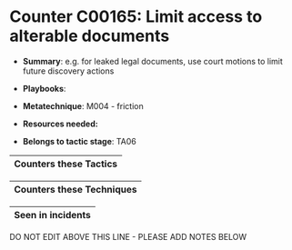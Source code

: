 # Counter C00165: Limit access to alterable documents

* **Summary**: e.g. for leaked legal documents, use court motions to limit future discovery actions

* **Playbooks**: 

* **Metatechnique**: M004 - friction

* **Resources needed:** 

* **Belongs to tactic stage**: TA06


| Counters these Tactics |
| ---------------------- |



| Counters these Techniques |
| ------------------------- |



| Seen in incidents |
| ----------------- |


DO NOT EDIT ABOVE THIS LINE - PLEASE ADD NOTES BELOW
